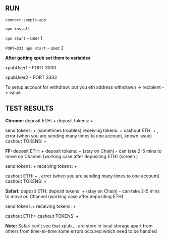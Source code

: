 ## RUN

```connext-sample-app```

```npm install```

```npm start``` - user 1

```PORT=333 npm start``` - user 2


**After getting xpub set them to variables**

xpubUser1 - PORT 3000

xpubUser2  - PORT 3333

To setup account for withdraw:
put you eth address withdrawn -> recipient -> value

## TEST RESULTS

**Chrome:**
deposit ETH: +
deposit tokens:  +

send tokens: + (sometimes troubles)
receiving tokens: +
cashout ETH: + , error (when you are sending many times to one account, known issue)
cashout TOKENS: +

**FF:**
deposit ETH: +
deposit tokens:  + (stay on Chain) - can take 2-5 mins to move on Channel (working case after depositing ETH) (screen )

send tokens: +
receiving tokens: +

cashout ETH: + , error (when you are sending many times to one account)
cashout TOKENS: +


**Safari:**
deposit ETH:
deposit tokens: + (stay on Chain) -  can take 2-5 mins to move on Channel (working case after depositing ETH)

send tokens:+
receiving tokens: +

cashout ETH:+
cashout TOKENS: +

**Note:**
Safari can't see that xpub.... are store in local storage apart from others
from time-to-time some errors occured which need to be handled
